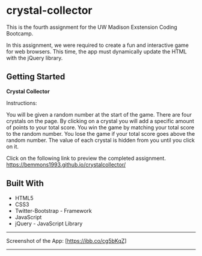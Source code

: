 # crystal-collector

This is the fourth assignment for the UW Madison Exstension Coding Bootcamp.

In this assignment, we were required to create a fun and interactive game for web browsers. This time, the app must dynamically update the HTML with the jQuery library.

## Getting Started

**Crystal Collector**

Instructions:

You will be given a random number at the start of the game. There are four crystals on the page. By clicking on a crystal you will add a specific amount of points to your total score. You win the game by matching your total score to the random number. You lose the game if your total score goes above the random number. The value of each crystal is hidden from you until you click on it.

Click on the following link to preview the completed assignment.
https://bemmons1993.github.io/crystalcollector/

## Built With

* HTML5
* CSS3
* Twitter-Bootstrap - Framework
* JavaScript
* jQuery - JavaScript Library

---

Screenshot of the App: [https://ibb.co/cg5bKqZ]

---
